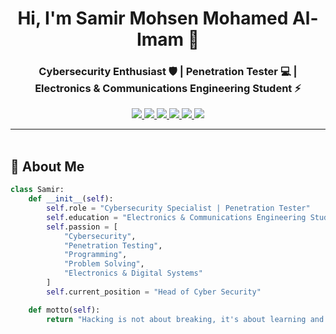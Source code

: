 <h1 align="center">Hi, I'm Samir Mohsen Mohamed Al-Imam 👋</h1>
<h3 align="center">Cybersecurity Enthusiast 🛡️ | Penetration Tester 💻 | Electronics & Communications Engineering Student ⚡</h3>

<p align="center">
  <a href="https://linkedin.com/in/samir-mohsen-3085b2283" target="_blank">
    <img src="https://img.shields.io/badge/LinkedIn-0077B5?style=for-the-badge&logo=linkedin&logoColor=white" />
  </a>
  <a href="mailto:am4170325@gmail.com" target="_blank">
    <img src="https://img.shields.io/badge/Email-D14836?style=for-the-badge&logo=gmail&logoColor=white" />
  </a>
  <a href="https://www.instagram.com/samir_mohsen00?igsh=MWswMjF4aW80YW8zcw==" target="_blank">
    <img src="https://img.shields.io/badge/Instagram-E4405F?style=for-the-badge&logo=instagram&logoColor=white" />
  </a>
  <a href="https://medium.com/@mohsensamir24" target="_blank">
    <img src="https://img.shields.io/badge/Medium-000000?style=for-the-badge&logo=medium&logoColor=white" />
  </a>
  <a href="https://www.facebook.com/share/19grUv1mxF/" target="_blank">
    <img src="https://img.shields.io/badge/Facebook-1877F2?style=for-the-badge&logo=facebook&logoColor=white" />
  </a>
  <a href="https://x.com/samir_mohsen00?t=qZhQV2cqE0RPyyi5rvF_7g&s=09" target="_blank">
    <img src="https://img.shields.io/badge/Twitter(X)-000000?style=for-the-badge&logo=x&logoColor=white" />
  </a>
</p>

---

<img src="https://media.giphy.com/media/3o7abKhOpu0NwenH3O/giphy.gif" width="100%" height="3px" />

## 🚀 About Me

```python
class Samir:
    def __init__(self):
        self.role = "Cybersecurity Specialist | Penetration Tester"
        self.education = "Electronics & Communications Engineering Student at Delta University"
        self.passion = [
            "Cybersecurity",
            "Penetration Testing",
            "Programming",
            "Problem Solving",
            "Electronics & Digital Systems"
        ]
        self.current_position = "Head of Cyber Security"

    def motto(self):
        return "Hacking is not about breaking, it's about learning and securing!"
